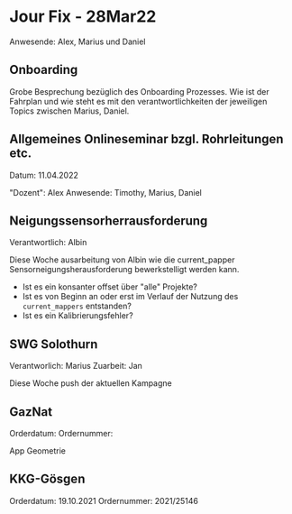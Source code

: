 # Jour Fix - 28Mar22

Anwesende: Alex, Marius und Daniel

## Onboarding

Grobe Besprechung bezüglich des Onboarding Prozesses. 
Wie ist der Fahrplan und wie steht es mit den verantwortlichkeiten der jeweiligen Topics zwischen Marius, Daniel.

## Allgemeines Onlineseminar bzgl. Rohrleitungen etc.

Datum: 11.04.2022

"Dozent": Alex
Anwesende: Timothy, Marius, Daniel

## Neigungssensorherrausforderung

Verantwortlich: Albin

Diese Woche ausarbeitung von Albin wie die current_papper Sensorneigungsherausforderung bewerkstelligt werden kann.

- Ist es ein konsanter offset über "alle" Projekte? 
- Ist es von Beginn an oder erst im Verlauf der Nutzung des `current_mappers` entstanden? 
- Ist es ein Kalibrierungsfehler?

## SWG Solothurn 

Verantworlich: Marius
Zuarbeit: Jan

Diese Woche push der aktuellen Kampagne

## GazNat

Orderdatum:
Ordernummer:

App Geometrie

## KKG-Gösgen

Orderdatum: 19.10.2021
Ordernummer: 2021/25146


